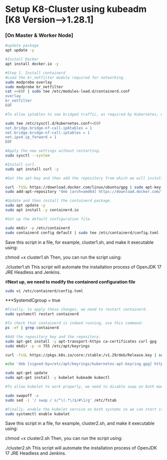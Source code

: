 #  Setup K8-Cluster using kubeadm [K8 Version-->1.28.1]

### [On Master & Worker Node]


```bash
#update package
apt update -y

#Install Docker
apt install docker.io -y

#Step 1. Install containerd 
#Load the br_netfilter module required for networking.
sudo modprobe overlay
sudo modprobe br_netfilter
cat <<EOF | sudo tee /etc/modules-load.d/containerd.conf
overlay
br_netfilter
EOF

#To allow iptables to see bridged traffic, as required by Kubernetes, we need to set the values of certain fields to 1.

sudo tee /etc/sysctl.d/kubernetes.conf<<EOF
net.bridge.bridge-nf-call-ip6tables = 1
net.bridge.bridge-nf-call-iptables = 1
net.ipv4.ip_forward = 1
EOF

#Apply the new settings without restarting.
sudo sysctl --system

#Install curl.
sudo apt install curl -y

#Get the apt-key and then add the repository from which we will install containerd.

curl -fsSL https://download.docker.com/linux/ubuntu/gpg | sudo apt-key add -
sudo add-apt-repository "deb [arch=amd64] https://download.docker.com/linux/ubuntu $(lsb_release -cs) stable"

#Update and then install the containerd package.
sudo apt update -y 
sudo apt install -y containerd.io

#Set up the default configuration file.

sudo mkdir -p /etc/containerd
sudo containerd config default | sudo tee /etc/containerd/config.toml

```
Save this script in a file, for example, cluster1.sh, and make it executable using:

chmod +x cluster1.sh
Then, you can run the script using:

./cluster1.sh
This script will automate the installation process of OpenJDK 17 JRE Headless and Jenkins.

#**Next up, we need to modify the containerd configuration file**
```bash
sudo vi /etc/containerd/config.toml
```
***SystemdCgroup = true
```bash
#Finally, to apply these changes, we need to restart containerd.
sudo systemctl restart containerd

#To check that containerd is indeed running, use this command:
ps -ef | grep containerd

#Add the repository key and the repository.
sudo apt-get install -y apt-transport-https ca-certificates curl gpg
sudo mkdir -p -m 755 /etc/apt/keyrings

curl -fsSL https://pkgs.k8s.io/core:/stable:/v1.29/deb/Release.key | sudo gpg --dearmor -o /etc/apt/keyrings/kubernetes-apt-keyring.gpg

echo 'deb [signed-by=/etc/apt/keyrings/kubernetes-apt-keyring.gpg] https://pkgs.k8s.io/core:/stable:/v1.29/deb/ /' | sudo tee /etc/apt/sources.list.d/kubernetes.list

sudo apt-get update
sudo apt-get install -y kubelet kubeadm kubectl

#To allow kubelet to work properly, we need to disable swap on both machines.

sudo swapoff -a
sudo sed -i '/ swap / s/^\(.*\)$/#\1/g' /etc/fstab

#Finally, enable the kubelet service on both systems so we can start it.
sudo systemctl enable kubelet
```
Save this script in a file, for example, cluster2.sh, and make it executable using:

chmod +x cluster2.sh
Then, you can run the script using:

./cluster2.sh
This script will automate the installation process of OpenJDK 17 JRE Headless and Jenkins.









